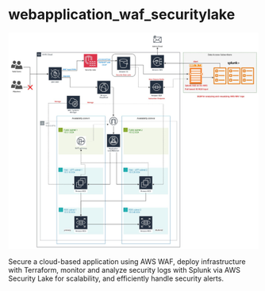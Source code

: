 # webapplication_waf_securitylake

![alt text](https://github.com/leduyhien20003/webapplication_waf_securitylake/blob/main/Webapp+securitylake+wafs.jpg)

Secure a cloud-based application using AWS WAF, deploy infrastructure with Terraform, monitor and analyze security logs with Splunk via AWS Security Lake for scalability, and efficiently handle security alerts.
